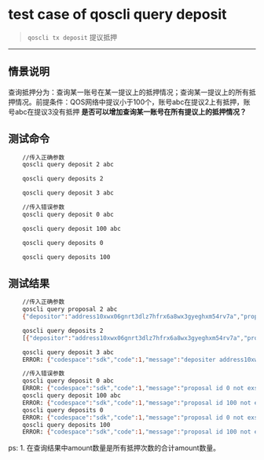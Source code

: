 # test case of qoscli query deposit

> `qoscli tx deposit` 提议抵押

---

## 情景说明

查询抵押分为：查询某一账号在某一提议上的抵押情况；查询某一提议上的所有抵押情况。前提条件：QOS网络中提议小于100个，账号abc在提议2上有抵押，账号abc在提议3没有抵押
**是否可以增加查询某一账号在所有提议上的抵押情况？**

## 测试命令

```bash
    //传入正确参数
    qoscli query deposit 2 abc

    qoscli query deposits 2

    qoscli query deposit 3 abc

    //传入错误参数
    qoscli query deposit 0 abc

    qoscli query deposit 100 abc

    qoscli query deposits 0

    qoscli query deposits 100
```

## 测试结果

```bash
    //传入正确参数
    qoscli query proposal 2 abc
    {"depositor":"address10xwx06gnrt3dlz7hfrx6a8wx3gyeghxm54rv7a","proposal_id":"2","amount":"66480000"}

    qoscli query deposits 2
    [{"depositor":"address10xwx06gnrt3dlz7hfrx6a8wx3gyeghxm54rv7a","proposal_id":"2","amount":"66480000"},{"depositor":"address1l6juaqy9fk0dps0fn5dcg4fpy36zmryp8my4ux","proposal_id":"2","amount":"180000"}]

    qoscli query deposit 3 abc
    ERROR: {"codespace":"sdk","code":1,"message":"depositer address10xwx06gnrt3dlz7hfrx6a8wx3gyeghxm54rv7a is not deposit on proposal 3"}

    //传入错误参数
    qoscli query deposit 0 abc
    ERROR: {"codespace":"sdk","code":1,"message":"proposal id 0 not exsits"}
    qoscli query deposit 100 abc
    ERROR: {"codespace":"sdk","code":1,"message":"proposal id 100 not exsits"}
    qoscli query deposits 0
    ERROR: {"codespace":"sdk","code":1,"message":"proposal id 0 not exsits"}
    qoscli query deposits 100
    ERROR: {"codespace":"sdk","code":1,"message":"proposal id 100 not exsits"}
```

ps:
    1. 在查询结果中amount数量是所有抵押次数的合计amount数量。
